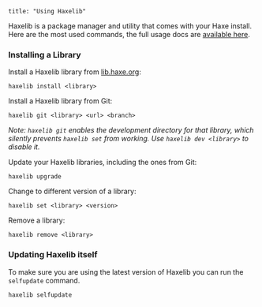 ```
title: "Using Haxelib"
```

Haxelib is a package manager and utility that comes with your Haxe install. Here are the most used commands, the full usage docs are [available here](http://haxe.org/doc/haxelib/using_haxelib).

### Installing a Library

Install a Haxelib library from [lib.haxe.org](http://lib.haxe.org/):

```
haxelib install <library>
```

Install a Haxelib library from Git:

```
haxelib git <library> <url> <branch>
```

_Note: `haxelib git` enables the development directory for that library, which silently prevents `haxelib set` from working. Use `haxelib dev <library>` to disable it._

Update your Haxelib libraries, including the ones from Git:

```
haxelib upgrade
```

Change to different version of a library:

```
haxelib set <library> <version>
```

Remove a library:

```
haxelib remove <library>
```

### Updating Haxelib itself

To make sure you are using the latest version of Haxelib you can run the `selfupdate` command.

```
haxelib selfupdate
```
